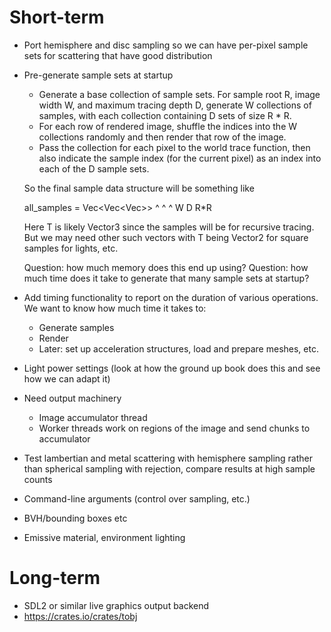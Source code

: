 
Short-term
==========

* Port hemisphere and disc sampling so we can have per-pixel sample sets
for scattering that have good distribution

* Pre-generate sample sets at startup
  * Generate a base collection of sample sets. For sample root R, image
    width W, and maximum tracing depth D, generate W collections of
    samples, with each collection containing D sets of size R * R.
  * For each row of rendered image, shuffle the indices into the W
    collections randomly and then render that row of the image.
  * Pass the collection for each pixel to the world trace function, then
    also indicate the sample index (for the current pixel) as an index
    into each of the D sample sets.

  So the final sample data structure will be something like

    all_samples = Vec<Vec<Vec<T>>>
                  ^   ^   ^
                  W   D   R*R

  Here T is likely Vector3<f64> since the samples will be for recursive
  tracing. But we may need other such vectors with T being Vector2<f64>
  for square samples for lights, etc.

  Question: how much memory does this end up using?
  Question: how much time does it take to generate that many sample sets
            at startup?

* Add timing functionality to report on the duration of various
operations. We want to know how much time it takes to:
  * Generate samples
  * Render
  * Later: set up acceleration structures, load and prepare meshes, etc.

* Light power settings (look at how the ground up book does this and see
how we can adapt it)

* Need output machinery
  * Image accumulator thread
  * Worker threads work on regions of the image and send chunks to
    accumulator

* Test lambertian and metal scattering with hemisphere sampling rather
than spherical sampling with rejection, compare results at high sample
counts

* Command-line arguments (control over sampling, etc.)

* BVH/bounding boxes etc

* Emissive material, environment lighting

Long-term
=========

* SDL2 or similar live graphics output backend
* https://crates.io/crates/tobj
